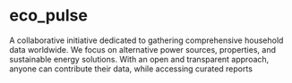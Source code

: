 # eco_pulse
A collaborative initiative dedicated to gathering comprehensive household data worldwide. We focus on alternative power sources, properties, and sustainable energy solutions. With an open and transparent approach, anyone can contribute their data, while accessing curated reports
